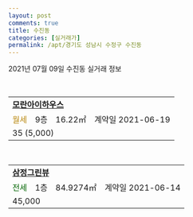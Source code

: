 ```yaml
---
layout: post
comments: true
title: 수진동
categories: [실거래가]
permalink: /apt/경기도 성남시 수정구 수진동
---
```


2021년 07월 09일 수진동 실거래 정보

<script type="text/javascript">
  google.charts.load('current', {'packages':['corechart']});
  google.charts.setOnLoadCallback(drawChart);

  function drawChart() {
    var data = google.visualization.arrayToDataTable([['거래일', '매매', '전월세', '전매'], ['20-07', 6, 13, 0], ['20-08', 8, 15, 0], ['20-09', 5, 9, 0], ['20-10', 13, 11, 0], ['20-11', 3, 10, 0], ['20-12', 6, 7, 0], ['21-01', 3, 7, 0], ['21-02', 6, 5, 0], ['21-03', 3, 7, 0], ['21-04', 3, 6, 0], ['21-05', 2, 8, 0], ['21-06', 0, 6, 0], ['21-07', 0, 2, 0]]);

    var options = {
      title: '최근 1년간 유형별 거래량 추이',
      legend: { position: 'bottom' }
    };

    var chart = new google.visualization.LineChart(document.getElementById('columnchart_material'));
    chart.draw(data, (options));년간 
  }
</script>

<div id="columnchart_material" style="width: 95%; margin-left: -35px; display: block"></div>
<br>
<table>
  <tr>
    <td colspan="4" style="font-weight: bold;"><a href="https://search.naver.com/search.naver?query=수진동 모란아이하우스">모란아이하우스</a></td>
  </tr>
    
  <tr>
    <td><a style="color: darkgoldenrod">월세</a></td>
    <td>9층</td>
    <td>16.22㎡</td>
    <td>계약일 2021-06-19</td>
  </tr>
  <tr>
    <td colspan="4">35 (5,000)</td>
  </tr>
    
</table>
<br>
<table>
  <tr>
    <td colspan="4" style="font-weight: bold;"><a href="https://search.naver.com/search.naver?query=삼정그린뷰">삼정그린뷰</a></td>
  </tr>
    
  <tr>
    <td><a style="color: darkgreen">전세</a></td>
    <td>1층</td>
    <td>84.9274㎡</td>
    <td>계약일 2021-06-14</td>
  </tr>
  <tr>
    <td colspan="4">45,000</td>
  </tr>
    
</table>
    